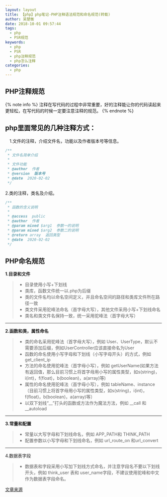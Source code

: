 ```yaml
---
layout: layout
title: 【php】php笔记-PHP注释语法规范和命名规范(转载)
author: 吴楚衡
date: 2018-10-01 09:57:44
tags: 
  - php
  - PSR规范
keywords:
  - php
  - PSR
  - php注释规范
  - php怎么注释
categories: 
  - php
---
```

## PHP注释规范
{% note info %}
注释在写代码的过程中非常重要，好的注释能让你的代码读起来更轻松，在写代码的时候一定要注意注释的规范。
{% endnote %}

## php里面常见的几种注释方式：
  &emsp;1.文件的注释，介绍文件名，功能以及作者版本号等信息。
``` php
/**
 * 文件名简单介绍
 * 
 * 文件功能
 * @author  作者
 * @version  版本号
 * @date  2020-02-02
 */
```
2.类的注释，类名及介绍。
``` php
/**
 * 函数的含义说明
 * 
 * @access  public 
 * @author  作者
 * @param mixed $arg1  参数一的说明 
 * @param mixed $arg2  参数二的说明
 * @return array  返回类型
 * @date  2020-02-02
 */
```
## PHP命名规范
**1.目录和文件**
>  * 目录使用小写+下划线
>  * 类库，函数文件统一以.php为后缀
>  * 类的文件名均以命名空间定义，并且命名空间的路径和类库文件所在路径一致
>  * 类文件采用驼峰法命名（首字母大写），其他文件采用小写+下划线命名
>  * 类名和类文件名保持一致，统一采用驼峰法（首字母大写）
------
**2.函数和类，属性命名**
> * 类的命名采用驼峰法（首字母大写），例如 User、UserType，默认不需要添加后缀，例如UserController应该直接命名为User
> * 函数的命名使用小写字母和下划线（小写字母开头）的方式，例如 get_client_ip
> * 方法的命名使用驼峰法（首字母小写），例如 getUserName(如果方法有返回值，那么目前习惯上将首字母用小写的属性类型，如s(string)，i(int)，f(float)，b(boolean)，a(array)等)
> * 属性的命名使用驼峰法（首字母小写），例如 tableName、instance（目前习惯上将首字母用小写的属性类型，如s(string)，i(int)，f(float)，b(boolean)，a(array)等）
> * 以双下划线“__”打头的函数或方法作为魔法方法，例如 __call 和 __autoload
------

**3.常量和配置**
> * 常量以大写字母和下划线命名，例如 APP_PATH和 THINK_PATH
> * 配置参数以小写字母和下划线命名，例如 url_route_on 和url_convert
------

4.数据表字段
> * 数据表和字段采用小写加下划线方式命名，并注意字段名不要以下划线开头，例如 think_user 表和 user_name字段，不建议使用驼峰和中文作为数据表字段命名。

[文章来源](https://blog.csdn.net/whucaodi/article/details/59104297)
